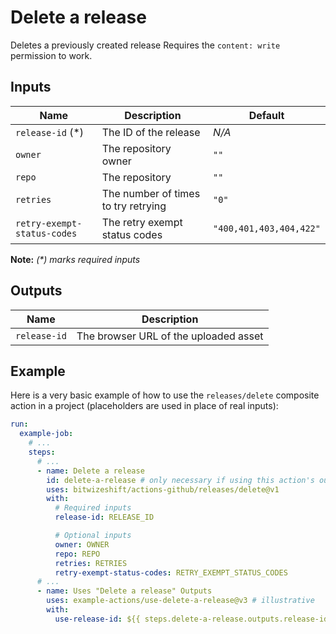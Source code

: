 # Delete a release

<!-- These docs are generated by a tool -->

Deletes a previously created release
Requires the `content: write` permission to work.

## Inputs

| Name | Description | Default |
|------|-------------|---------|
| `release-id` (*) | The ID of the release | _N/A_ |
| `owner` | The repository owner | `""` |
| `repo` | The repository | `""` |
| `retries` | The number of times to try retrying | `"0"` |
| `retry-exempt-status-codes` | The retry exempt status codes | `"400,401,403,404,422"` |

**Note:** _(*) marks required inputs_

## Outputs

| Name | Description |
|------|-------------|
| `release-id` | The browser URL of the uploaded asset |

## Example

Here is a very basic example of how to use the `releases/delete` composite action
in a project (placeholders are used in place of real inputs):

```yaml
run:
  example-job:
    # ... 
    steps:
      # ... 
      - name: Delete a release
        id: delete-a-release # only necessary if using this action's output
        uses: bitwizeshift/actions-github/releases/delete@v1
        with:
          # Required inputs
          release-id: RELEASE_ID

          # Optional inputs
          owner: OWNER
          repo: REPO
          retries: RETRIES
          retry-exempt-status-codes: RETRY_EXEMPT_STATUS_CODES
      # ... 
      - name: Uses "Delete a release" Outputs
        uses: example-actions/use-delete-a-release@v3 # illustrative
        with:
          use-release-id: ${{ steps.delete-a-release.outputs.release-id }}
```
